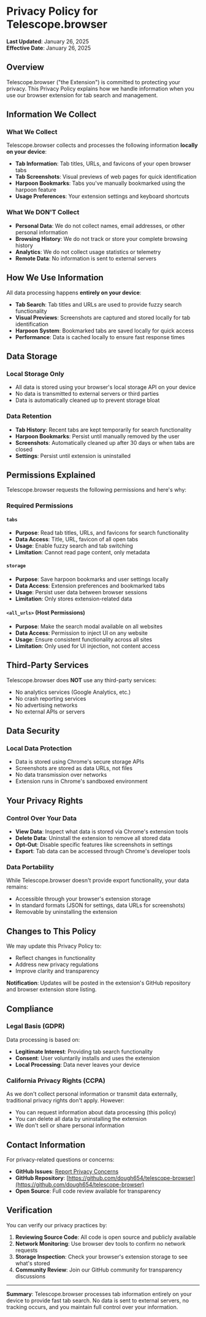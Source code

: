 # Privacy Policy for Telescope.browser

**Last Updated**: January 26, 2025  
**Effective Date**: January 26, 2025

## Overview

Telescope.browser ("the Extension") is committed to protecting your privacy. This Privacy Policy explains how we handle information when you use our browser extension for tab search and management.

## Information We Collect

### What We Collect
Telescope.browser collects and processes the following information **locally on your device**:

- **Tab Information**: Tab titles, URLs, and favicons of your open browser tabs
- **Tab Screenshots**: Visual previews of web pages for quick identification
- **Harpoon Bookmarks**: Tabs you've manually bookmarked using the harpoon feature
- **Usage Preferences**: Your extension settings and keyboard shortcuts

### What We DON'T Collect
- **Personal Data**: We do not collect names, email addresses, or other personal information
- **Browsing History**: We do not track or store your complete browsing history
- **Analytics**: We do not collect usage statistics or telemetry
- **Remote Data**: No information is sent to external servers

## How We Use Information

All data processing happens **entirely on your device**:

- **Tab Search**: Tab titles and URLs are used to provide fuzzy search functionality
- **Visual Previews**: Screenshots are captured and stored locally for tab identification
- **Harpoon System**: Bookmarked tabs are saved locally for quick access
- **Performance**: Data is cached locally to ensure fast response times

## Data Storage

### Local Storage Only
- All data is stored using your browser's local storage API on your device
- No data is transmitted to external servers or third parties
- Data is automatically cleaned up to prevent storage bloat

### Data Retention
- **Tab History**: Recent tabs are kept temporarily for search functionality
- **Harpoon Bookmarks**: Persist until manually removed by the user
- **Screenshots**: Automatically cleaned up after 30 days or when tabs are closed
- **Settings**: Persist until extension is uninstalled

## Permissions Explained

Telescope.browser requests the following permissions and here's why:

### Required Permissions

#### `tabs`
- **Purpose**: Read tab titles, URLs, and favicons for search functionality
- **Data Access**: Title, URL, favicon of all open tabs
- **Usage**: Enable fuzzy search and tab switching
- **Limitation**: Cannot read page content, only metadata

#### `storage`
- **Purpose**: Save harpoon bookmarks and user settings locally
- **Data Access**: Extension preferences and bookmarked tabs
- **Usage**: Persist user data between browser sessions
- **Limitation**: Only stores extension-related data

#### `<all_urls>` (Host Permissions)
- **Purpose**: Make the search modal available on all websites
- **Data Access**: Permission to inject UI on any website
- **Usage**: Ensure consistent functionality across all sites
- **Limitation**: Only used for UI injection, not content access

## Third-Party Services

Telescope.browser does **NOT** use any third-party services:
- No analytics services (Google Analytics, etc.)
- No crash reporting services
- No advertising networks
- No external APIs or servers

## Data Security

### Local Data Protection
- Data is stored using Chrome's secure storage APIs
- Screenshots are stored as data URLs, not files
- No data transmission over networks
- Extension runs in Chrome's sandboxed environment

## Your Privacy Rights

### Control Over Your Data
- **View Data**: Inspect what data is stored via Chrome's extension tools
- **Delete Data**: Uninstall the extension to remove all stored data
- **Opt-Out**: Disable specific features like screenshots in settings
- **Export**: Tab data can be accessed through Chrome's developer tools

### Data Portability
While Telescope.browser doesn't provide export functionality, your data remains:
- Accessible through your browser's extension storage
- In standard formats (JSON for settings, data URLs for screenshots)
- Removable by uninstalling the extension

## Changes to This Policy

We may update this Privacy Policy to:
- Reflect changes in functionality
- Address new privacy regulations
- Improve clarity and transparency

**Notification**: Updates will be posted in the extension's GitHub repository and browser extension store listing.

## Compliance

### Legal Basis (GDPR)
Data processing is based on:
- **Legitimate Interest**: Providing tab search functionality
- **Consent**: User voluntarily installs and uses the extension
- **Local Processing**: Data never leaves your device

### California Privacy Rights (CCPA)
As we don't collect personal information or transmit data externally, traditional privacy rights don't apply. However:
- You can request information about data processing (this policy)
- You can delete all data by uninstalling the extension
- We don't sell or share personal information

## Contact Information

For privacy-related questions or concerns:

- **GitHub Issues**: [Report Privacy Concerns](https://github.com/dough654/telescope-browser/issues)
- **GitHub Repository**: [https://github.com/dough654/telescope-browser](https://github.com/dough654/telescope-browser)
- **Open Source**: Full code review available for transparency

## Verification

You can verify our privacy practices by:
1. **Reviewing Source Code**: All code is open source and publicly available
2. **Network Monitoring**: Use browser dev tools to confirm no network requests
3. **Storage Inspection**: Check your browser's extension storage to see what's stored
4. **Community Review**: Join our GitHub community for transparency discussions

---

**Summary**: Telescope.browser processes tab information entirely on your device to provide fast tab search. No data is sent to external servers, no tracking occurs, and you maintain full control over your information.
